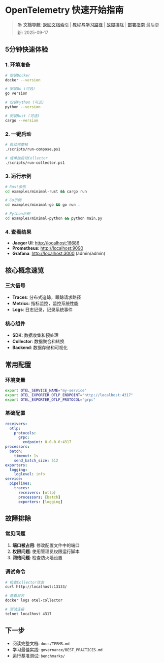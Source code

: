 # OpenTelemetry 快速开始指南

> 📚 **文档导航**: [返回文档索引](INDEX.md) | [教程与学习路径](TUTORIALS.md) | [故障排除](TROUBLESHOOTING.md) | [部署指南](DEPLOYMENT_GUIDE.md)
> 最后更新: 2025-09-17

## 5分钟快速体验

### 1. 环境准备

```bash
# 安装Docker
docker --version

# 安装Go (可选)
go version

# 安装Python (可选)
python --version

# 安装Rust (可选)
cargo --version
```

### 2. 一键启动

```bash
# 启动完整栈
./scripts/run-compose.ps1

# 或单独启动Collector
./scripts/run-collector.ps1
```

### 3. 运行示例

```bash
# Rust示例
cd examples/minimal-rust && cargo run

# Go示例
cd examples/minimal-go && go run .

# Python示例
cd examples/minimal-python && python main.py
```

### 4. 查看结果

- **Jaeger UI**: <http://localhost:16686>
- **Prometheus**: <http://localhost:9090>
- **Grafana**: <http://localhost:3000> (admin/admin)

## 核心概念速览

### 三大信号

- **Traces**: 分布式追踪，跟踪请求路径
- **Metrics**: 指标监控，监控系统性能
- **Logs**: 日志记录，记录系统事件

### 核心组件

- **SDK**: 数据收集和预处理
- **Collector**: 数据聚合和转换
- **Backend**: 数据存储和可视化

## 常用配置

### 环境变量

```bash
export OTEL_SERVICE_NAME="my-service"
export OTEL_EXPORTER_OTLP_ENDPOINT="http://localhost:4317"
export OTEL_EXPORTER_OTLP_PROTOCOL="grpc"
```

### 基础配置

```yaml
receivers:
  otlp:
    protocols:
      grpc:
        endpoint: 0.0.0.0:4317
processors:
  batch:
    timeout: 1s
    send_batch_size: 512
exporters:
  logging:
    loglevel: info
service:
  pipelines:
    traces:
      receivers: [otlp]
      processors: [batch]
      exporters: [logging]
```

## 故障排除

### 常见问题

1. **端口被占用**: 修改配置文件中的端口
2. **权限问题**: 使用管理员权限运行脚本
3. **网络问题**: 检查防火墙设置

### 调试命令

```bash
# 检查Collector状态
curl http://localhost:13133/

# 查看日志
docker logs otel-collector

# 测试连接
telnet localhost 4317
```

## 下一步

- 阅读完整文档: `docs/TERMS.md`
- 学习最佳实践: `governance/BEST_PRACTICES.md`
- 运行基准测试: `benchmarks/`

